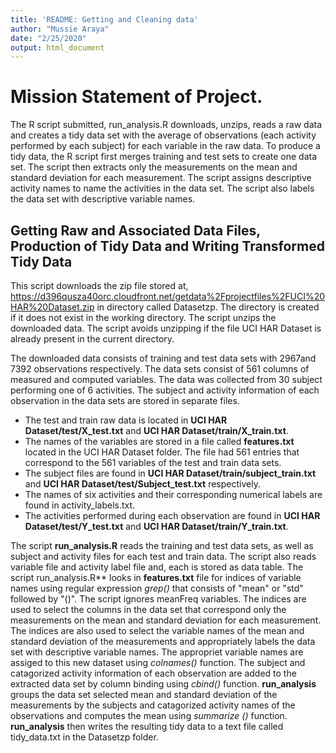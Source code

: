 ```yaml
---
title: 'README: Getting and Cleaning data'
author: "Mussie Araya"
date: "2/25/2020"
output: html_document
---
```


# **Mission Statement of Project**. 
The R script submitted, run_analysis.R downloads, unzips, reads a raw data and creates a tidy data set with the average of  observations (each activity performed by each subject) for each variable in the raw data. To produce a tidy data, the R script first merges training and test sets to create one data set. The script then extracts only the measurements on the mean and standard deviation for each measurement. The script assigns descriptive activity names to name the activities in the data set. The script also labels the data set with descriptive variable names.

## Getting Raw and Associated Data Files, Production of Tidy Data and Writing Transformed Tidy Data

This script downloads the zip file stored at, https://d396qusza40orc.cloudfront.net/getdata%2Fprojectfiles%2FUCI%20HAR%20Dataset.zip
in directory called Datasetzp. The directory is created if it does not exist in the working directory. The script unzips the downloaded data.  The script avoids unzipping if the file UCI HAR Dataset is already present in the current directory.

The downloaded data consists of training and test data sets with 2967and 7392 observations respectively. The data sets consist of 561 columns of measured and computed variables. The data was collected from 30 subject performing one of 6 activities. The subject and activity information of each observation in the data sets are stored in separate files.

- The test and train raw data is located in **UCI HAR Dataset/test/X_test.txt** and **UCI HAR Dataset/train/X_train.txt**.  
- The names of the variables are stored in a file called **features.txt** located in the UCI HAR Dataset folder. The file had 561 entries that correspond to the 561 variables of the test and train data sets.  
- The subject files are found in **UCI HAR Dataset/train/subject_train.txt** and **UCI HAR Dataset/test/Subject_test.txt** respectively.  
- The names of six activities and their corresponding numerical labels are found in activity_labels.txt.   
- The activities performed during each observation are found in **UCI HAR Dataset/test/Y_test.txt** and **UCI HAR Dataset/train/Y_train.txt**. 

 
The script **run_analysis.R** reads the training and test data sets, as well as subject and activity files for each test and train data. The script also reads variable file and activity label file and, each is stored as data table.  The script run_analysis.R** looks in  **features.txt** file for indices of variable names using regular expression *grep()* that consists of "mean" or "std" followed by "()". The script ignores meanFreq variables.
	The indices are used to select the columns in the data set that correspond only the measurements on the mean and standard deviation for each measurement. The indices are also used to select the variable names of the mean and standard deviation of the measurements and appropriately labels the data set with descriptive variable names. The appropriet variable names are assiged to this new dataset using *colnames()* function. The subject and catagorized activity information of each observation are added to the extracted data set by column binding using *cbind()* function. **run_analysis** groups the data set selected mean and standard deviation of the measurements by the subjects and catagorized activity names of the observations and computes the mean using *summarize ()* function. **run_analysis** then writes the resulting tidy data to a text file called tidy_data.txt in the Datasetzp folder.


 
